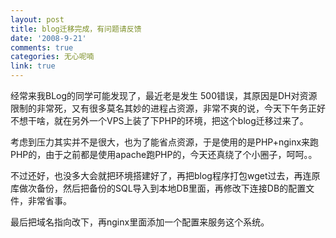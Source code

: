 ```yaml
---
layout: post
title: blog迁移完成，有问题请反馈
date: '2008-9-21'
comments: true
categories: 无心呢喃
link: true
---
```

经常来我BLog的同学可能发现了，最近老是发生 500错误，其原因是DH对资源限制的非常死，又有很多莫名其妙的进程占资源，非常不爽的说，今天下午务正好不想干啥，就在另外一个VPS上装了下PHP的环境，把这个blog迁移过来了。

考虑到压力其实并不是很大，也为了能省点资源，于是使用的是PHP+nginx来跑PHP的，由于之前都是使用apache跑PHP的，今天还真绕了个小圈子，呵呵。。

不过还好，也没多大会就把环境搭建好了，再把blog程序打包wget过去，再连原库做次备份，然后把备份的SQL导入到本地DB里面，再修改下连接DB的配置文件，非常省事。

最后把域名指向改下，再nginx里面添加一个配置来服务这个系统。
